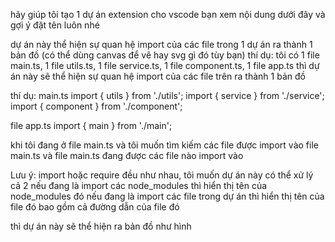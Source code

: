 hãy giúp tôi tạo 1 dự án extension cho vscode bạn xem nội dung dưới đây và gợi ý đặt tên luôn nhé

dự án này thể hiện sự quan hệ import của các file trong 1 dự án ra thành 1 bản đồ (có thể dùng canvas để vẽ hay svg gì đó tùy bạn)
thí dụ: tôi có 1 file main.ts, 1 file utils.ts, 1 file service.ts, 1 file component.ts, 1 file app.ts
thì dự án này sẽ thể hiện sự quan hệ import của các file trên ra thành 1 bản đồ

thí dụ:
main.ts
import { utils } from './utils';
import { service } from './service';
import { component } from './component';

file app.ts
import { main } from './main';

khi tôi đang ở file main.ts và tôi muốn tìm kiếm các file được import vào file main.ts và file main.ts đang được các file nào import vào

Lưu ý: import hoặc require đều như nhau, tôi muốn dự án này có thể xử lý cả 2
nếu đang là import các node_modules thì hiển thị tên của node_modules đó
nếu đang là import các file trong dự án thì hiển thị tên của file đó bao gồm cả đường dẫn của file đó

thì dự án này sẽ thể hiện ra bản đồ như hình




